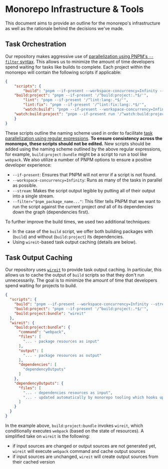 # Monorepo Infrastructure & Tools

This document aims to provide an outline for the monorepo's infrastructure as well as the rationale behind the decisions we've made.

## Task Orchestration

Our repository makes aggressive use of [parallelization using PNPM's `--filter` syntax](https://pnpm.io/filtering). This allows us to minimize the amount of time developers spend waiting for tasks like builds to complete. Each project within the monorepo will contain the following scripts if applicable:

```json
{
	"scripts": {
		"build": "pnpm --if-present --workspace-concurrency=Infinity --stream --filter=\"$npm_package_name...\" '/^build:project:.*$/'",
    "build:project": "pnpm --if-present '/^build:project:.*$/'",
		"lint": "pnpm --if-present '/^lint:lang:.*$/'",
		"lint:fix": "pnpm --if-present '/^lint:fix:lang:.*$/'",
		"watch:build": "pnpm --if-present --workspace-concurrency=Infinity --filter=\"$npm_package_name...\" --parallel '/^watch:build:project:.*$/'",
    "watch:build:project": "pnpm --if-present run '/^watch:build:project:.*$/'"
	}
}
```

These scripts outline the naming scheme used in order to facilitate [task parallelization using regular expressions](https://pnpm.io/cli/run#running-multiple-scripts). **To ensure consistency across the monorepo, these scripts should not be edited.** New scripts should be added using the naming scheme outlined by the above regular expressions, for example, `build:project:bundle` might be a script to run a tool like `webpack`. We also utilize a number of PNPM options to ensure a positive developer experience:

- `--if-present`: Ensures that PNPM will not error if a script is not found.
- `--workspace-concurrency=Infinity`: Runs as many of the tasks in parallel as possible.
- `--stream`: Makes the script output legible by putting all of their output into a single stream.
- `--filter="$npm_package_name..."`: This filter tells PNPM that we want to run the script against the current project _and_ all of its dependencies down the graph (dependencies first).

To further improve the build times, we used two additional techniques:

- In the case of the `build` script, we offer both building packages with (`build`) and without (`build:project`) its dependencies.
- Using `wireit`-based task output caching (details are below).

## Task Output Caching

Our repository uses [`wireit`](https://github.com/google/wireit) to provide task output caching. In particular, this allows us to cache the output of `build` scripts so that they don't run unnecessarily.
The goal is to minimize the amount of time that developers spend waiting for projects to build.

```json
{
  "scripts": {
    "build": "pnpm --if-present --workspace-concurrency=Infinity --stream --filter=\"$npm_package_name...\" '/^build:project:.*$/'",
    "build:project": "pnpm --if-present '/^build:project:.*$/'",
    "build:project:bundle": "wireit"
  },
  "wireit": {
    "build:project:bundle": {
      "command": "webpack",
      "files": [
        "... - package resources as input"
      ],
      "output": [
        "... - package resources as output"
      ],
      "dependencies": [
        "dependencyOutputs"
      ]
    },
    "dependencyOutputs": {
      "files": [
        "... - dependencies resources as input",
        "... - updated automatically by monorepo tooling which hooks up into `pnpm install` (see `.pnpmfile.cjs` file for details)"
      ]
    }
  }
}
```

In the example above, `build:project:bundle` invokes `wireit`, which conditionally executes `webpack` (based on the state of resources).
A simplified take on `wireit` is the following:

- if input sources are changed or output sources are not generated yet, `wireit` will execute `webpack` command and cache output sources
- if input sources are unchanged, `wireit` will create output sources from their cached version
